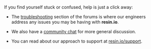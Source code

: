 If you find yourself stuck or confused, help is just a click away:

- The [troubleshooting](https://forums.resin.io/c/troubleshooting) section of the forums is where our engineers address any issues you may be having with **resin.io**.  

- We also have a [community chat](https://gitter.im/resin-io/chat) for more general discussion.

- You can read about our approach to support at [resin.io/support](https://resin.io/support).

